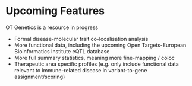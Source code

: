 # Upcoming Features

OT Genetics is a resource in progress

* Formal disease-molecular trait co-localisation analysis
* More functional data, including the upcoming Open Targets-European Bioinformatics Institute eQTL database
* More full summary statistics, meaning more fine-mapping / coloc
* Therapeutic area specific profiles \(e.g. only include functional data relevant to immune-related disease in variant-to-gene assignment/scoring\)


